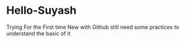 # Hello-Suyash
Trying For the First time
New with Github still need some practices to understand the basic of it
